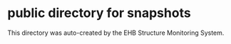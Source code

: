 # public directory for snapshots

This directory was auto-created by the EHB Structure Monitoring System.